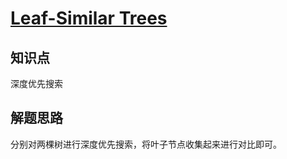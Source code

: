 # [Leaf-Similar Trees](https://leetcode.com/problems/leaf-similar-trees/)

## 知识点

深度优先搜索

## 解题思路

分别对两棵树进行深度优先搜索，将叶子节点收集起来进行对比即可。
